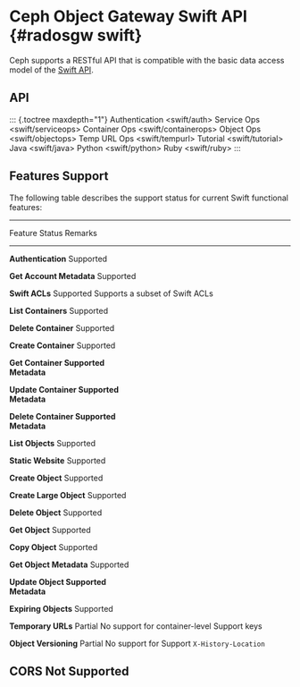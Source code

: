 # Ceph Object Gateway Swift API {#radosgw swift}

Ceph supports a RESTful API that is compatible with the basic data
access model of the [Swift
API](https://developer.openstack.org/api-ref/object-store/index.html).

## API

::: {.toctree maxdepth="1"}
Authentication \<swift/auth\> Service Ops \<swift/serviceops\> Container
Ops \<swift/containerops\> Object Ops \<swift/objectops\> Temp URL Ops
\<swift/tempurl\> Tutorial \<swift/tutorial\> Java \<swift/java\> Python
\<swift/python\> Ruby \<swift/ruby\>
:::

## Features Support

The following table describes the support status for current Swift
functional features:

  ----------------------------------------------------------------------
  Feature                   Status        Remarks
  ------------------------- ------------- ------------------------------
  **Authentication**        Supported     

  **Get Account Metadata**  Supported     

  **Swift ACLs**            Supported     Supports a subset of Swift
                                          ACLs

  **List Containers**       Supported     

  **Delete Container**      Supported     

  **Create Container**      Supported     

  **Get Container           Supported     
  Metadata**                              

  **Update Container        Supported     
  Metadata**                              

  **Delete Container        Supported     
  Metadata**                              

  **List Objects**          Supported     

  **Static Website**        Supported     

  **Create Object**         Supported     

  **Create Large Object**   Supported     

  **Delete Object**         Supported     

  **Get Object**            Supported     

  **Copy Object**           Supported     

  **Get Object Metadata**   Supported     

  **Update Object           Supported     
  Metadata**                              

  **Expiring Objects**      Supported     

  **Temporary URLs**        Partial       No support for container-level
                            Support       keys

  **Object Versioning**     Partial       No support for
                            Support       `X-History-Location`

  **CORS**                  Not Supported 
  ----------------------------------------------------------------------
